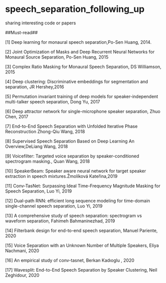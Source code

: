 # speech_separation_following_up
sharing interesting code or papers

##Must-read##

[1]  Deep learning for monaural speech separation,Po-Sen Huang, 2014.

[2] Joint Optimization of Masks and Deep Recurrent Neural Networks for Monaural Source Separation, Po-Sen Huang, 2015

[3] Complex Ratio Masking for Monaural Speech Separation, DS Williamson, 2015

[4] Deep clustering: Discriminative embeddings for segmentation and separation, JR Hershey,2016

[5] Permutation invariant training of deep models for speaker-independent multi-talker speech separation, Dong Yu, 2017

[6] Deep attractor network for single-microphone speaker separation, Zhuo Chen, 2017

[7] End-to-End Speech Separation with Unfolded Iterative Phase Reconstruction Zhong-Qiu Wang, 2018

[8] Supervised Speech Separation Based on Deep Learning An Overview,DeLiang Wang, 2018

[9] Voicefilter: Targeted voice separation by speaker-conditioned spectrogram masking., Quan Wang, 2018

[10] SpeakerBeam: Speaker aware neural network for target speaker extraction in speech mixtures.Žmolíková Kateřina,2019

[11] Conv-TasNet: Surpassing Ideal Time-Frequency Magnitude Masking for Speech Separation, Luo Yi, 2019

[12] Dual-path RNN: efficient long sequence modeling for time-domain single-channel speech separation, Luo Yi, 2019

[13] A comprehensive study of speech separation: spectrogram vs waveform separation, Fahimeh Bahmaninezhad, 2019

[14] Filterbank design for end-to-end speech separation, Manuel Pariente, 2020

[15] Voice Separation with an Unknown Number of Multiple Speakers, Eliya Nachmani, 2020

[16] An empirical study of conv-tasnet, Berkan Kadıoglu , 2020

[17] Wavesplit: End-to-End Speech Separation by Speaker Clustering, Neil Zeghidour, 2020 


